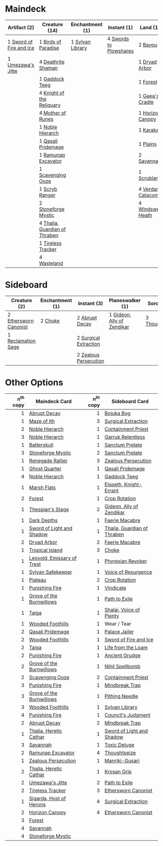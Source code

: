 
# Maindeck

|                                          Artifact (2)                                          |                                            Creature (14)                                             |                                      Enchantment (1)                                      |                                          Instant (1)                                          |                                          Land (11)                                           |                                          Sorcery (1)                                          |
|------------------------------------------------------------------------------------------------|------------------------------------------------------------------------------------------------------|-------------------------------------------------------------------------------------------|-----------------------------------------------------------------------------------------------|----------------------------------------------------------------------------------------------|-----------------------------------------------------------------------------------------------|
|1 [Sword of Fire and Ice](http://gatherer.wizards.com/Pages/Card/Details.aspx?multiverseid=None)|1 [Birds of Paradise](http://gatherer.wizards.com/Pages/Card/Details.aspx?multiverseid=None)          |1 [Sylvan Library](http://gatherer.wizards.com/Pages/Card/Details.aspx?multiverseid=383120)|4 [Swords to Plowshares](http://gatherer.wizards.com/Pages/Card/Details.aspx?multiverseid=None)|2 [Bayou](http://gatherer.wizards.com/Pages/Card/Details.aspx?multiverseid=382860)            |4 [Green Sun's Zenith](http://gatherer.wizards.com/Pages/Card/Details.aspx?multiverseid=413711)|
|1 [Umezawa's Jitte](http://gatherer.wizards.com/Pages/Card/Details.aspx?multiverseid=None)      |4 [Deathrite Shaman](http://gatherer.wizards.com/Pages/Card/Details.aspx?multiverseid=413757)         |                                                                                           |                                                                                               |1 [Dryad Arbor](http://gatherer.wizards.com/Pages/Card/Details.aspx?multiverseid=282542)      |                                                                                               |
|                                                                                                |1 [Gaddock Teeg](http://gatherer.wizards.com/Pages/Card/Details.aspx?multiverseid=140188)             |                                                                                           |                                                                                               |1 [Forest](http://gatherer.wizards.com/Pages/Card/Details.aspx?multiverseid=439605)           |                                                                                               |
|                                                                                                |4 [Knight of the Reliquary](http://gatherer.wizards.com/Pages/Card/Details.aspx?multiverseid=370379)  |                                                                                           |                                                                                               |1 [Gaea's Cradle](http://gatherer.wizards.com/Pages/Card/Details.aspx?multiverseid=None)      |                                                                                               |
|                                                                                                |4 [Mother of Runes](http://gatherer.wizards.com/Pages/Card/Details.aspx?multiverseid=None)            |                                                                                           |                                                                                               |1 [Horizon Canopy](http://gatherer.wizards.com/Pages/Card/Details.aspx?multiverseid=438806)   |                                                                                               |
|                                                                                                |1 [Noble Hierarch](http://gatherer.wizards.com/Pages/Card/Details.aspx?multiverseid=None)             |                                                                                           |                                                                                               |1 [Karakas](http://gatherer.wizards.com/Pages/Card/Details.aspx?multiverseid=None)            |                                                                                               |
|                                                                                                |1 [Qasali Pridemage](http://gatherer.wizards.com/Pages/Card/Details.aspx?multiverseid=None)           |                                                                                           |                                                                                               |1 [Plains](http://gatherer.wizards.com/Pages/Card/Details.aspx?multiverseid=439601)           |                                                                                               |
|                                                                                                |1 [Ramunap Excavator](http://gatherer.wizards.com/Pages/Card/Details.aspx?multiverseid=430818)        |                                                                                           |                                                                                               |2 [Savannah](http://gatherer.wizards.com/Pages/Card/Details.aspx?multiverseid=383079)         |                                                                                               |
|                                                                                                |1 [Scavenging Ooze](http://gatherer.wizards.com/Pages/Card/Details.aspx?multiverseid=None)            |                                                                                           |                                                                                               |1 [Scrubland](http://gatherer.wizards.com/Pages/Card/Details.aspx?multiverseid=383083)        |                                                                                               |
|                                                                                                |1 [Scryb Ranger](http://gatherer.wizards.com/Pages/Card/Details.aspx?multiverseid=118924)             |                                                                                           |                                                                                               |4 [Verdant Catacombs](http://gatherer.wizards.com/Pages/Card/Details.aspx?multiverseid=426074)|                                                                                               |
|                                                                                                |2 [Stoneforge Mystic](http://gatherer.wizards.com/Pages/Card/Details.aspx?multiverseid=None)          |                                                                                           |                                                                                               |4 [Windswept Heath](http://gatherer.wizards.com/Pages/Card/Details.aspx?multiverseid=None)    |                                                                                               |
|                                                                                                |4 [Thalia, Guardian of Thraben](http://gatherer.wizards.com/Pages/Card/Details.aspx?multiverseid=None)|                                                                                           |                                                                                               |                                                                                              |                                                                                               |
|                                                                                                |1 [Tireless Tracker](http://gatherer.wizards.com/Pages/Card/Details.aspx?multiverseid=409997)         |                                                                                           |                                                                                               |                                                                                              |                                                                                               |
|                                                                                                |4 [Wasteland](http://gatherer.wizards.com/Pages/Card/Details.aspx?multiverseid=None)                  |                                                                                           |                                                                                               |                                                                                              |                                                                                               |


# Sideboard

|                                          Creature (2)                                          |                                 Enchantment (1)                                  |                                          Instant (3)                                           |                                         Planeswalker (1)                                          |                                       Sorcery (1)                                       |
|------------------------------------------------------------------------------------------------|----------------------------------------------------------------------------------|------------------------------------------------------------------------------------------------|---------------------------------------------------------------------------------------------------|-----------------------------------------------------------------------------------------|
|2 [Ethersworn Canonist](http://gatherer.wizards.com/Pages/Card/Details.aspx?multiverseid=370504)|2 [Choke](http://gatherer.wizards.com/Pages/Card/Details.aspx?multiverseid=430685)|2 [Abrupt Decay](http://gatherer.wizards.com/Pages/Card/Details.aspx?multiverseid=425971)       |1 [Gideon, Ally of Zendikar](http://gatherer.wizards.com/Pages/Card/Details.aspx?multiverseid=None)|3 [Thoughtseize](http://gatherer.wizards.com/Pages/Card/Details.aspx?multiverseid=438676)|
|1 [Reclamation Sage](http://gatherer.wizards.com/Pages/Card/Details.aspx?multiverseid=None)     |                                                                                  |2 [Surgical Extraction](http://gatherer.wizards.com/Pages/Card/Details.aspx?multiverseid=None)  |                                                                                                   |                                                                                         |
|                                                                                                |                                                                                  |2 [Zealous Persecution](http://gatherer.wizards.com/Pages/Card/Details.aspx?multiverseid=413755)|                                                                                                   |                                                                                         |


# Other Options

|*n*<sup>th</sup> copy|                                            Maindeck Card                                            |*n*<sup>th</sup> copy|                                           Sideboard Card                                           |
|--------------------:|-----------------------------------------------------------------------------------------------------|--------------------:|----------------------------------------------------------------------------------------------------|
|                    1|[Abrupt Decay](http://gatherer.wizards.com/Pages/Card/Details.aspx?multiverseid=425971)              |                    1|[Bojuka Bog](http://gatherer.wizards.com/Pages/Card/Details.aspx?multiverseid=247536)               |
|                    1|[Maze of Ith](http://gatherer.wizards.com/Pages/Card/Details.aspx?multiverseid=None)                 |                    3|[Surgical Extraction](http://gatherer.wizards.com/Pages/Card/Details.aspx?multiverseid=None)        |
|                    2|[Noble Hierarch](http://gatherer.wizards.com/Pages/Card/Details.aspx?multiverseid=None)              |                    1|[Containment Priest](http://gatherer.wizards.com/Pages/Card/Details.aspx?multiverseid=429862)       |
|                    3|[Noble Hierarch](http://gatherer.wizards.com/Pages/Card/Details.aspx?multiverseid=None)              |                    1|[Garruk Relentless](http://gatherer.wizards.com/Pages/Card/Details.aspx?multiverseid=439330)        |
|                    1|[Batterskull](http://gatherer.wizards.com/Pages/Card/Details.aspx?multiverseid=None)                 |                    1|[Sanctum Prelate](http://gatherer.wizards.com/Pages/Card/Details.aspx?multiverseid=416780)          |
|                    3|[Stoneforge Mystic](http://gatherer.wizards.com/Pages/Card/Details.aspx?multiverseid=None)           |                    2|[Sanctum Prelate](http://gatherer.wizards.com/Pages/Card/Details.aspx?multiverseid=416780)          |
|                    1|[Renegade Rallier](http://gatherer.wizards.com/Pages/Card/Details.aspx?multiverseid=423800)          |                    3|[Zealous Persecution](http://gatherer.wizards.com/Pages/Card/Details.aspx?multiverseid=413755)      |
|                    1|[Ghost Quarter](http://gatherer.wizards.com/Pages/Card/Details.aspx?multiverseid=430470)             |                    1|[Qasali Pridemage](http://gatherer.wizards.com/Pages/Card/Details.aspx?multiverseid=None)           |
|                    4|[Noble Hierarch](http://gatherer.wizards.com/Pages/Card/Details.aspx?multiverseid=None)              |                    1|[Gaddock Teeg](http://gatherer.wizards.com/Pages/Card/Details.aspx?multiverseid=140188)             |
|                    1|[Marsh Flats](http://gatherer.wizards.com/Pages/Card/Details.aspx?multiverseid=426064)               |                    1|[Elspeth, Knight-Errant](http://gatherer.wizards.com/Pages/Card/Details.aspx?multiverseid=370551)   |
|                    2|[Forest](http://gatherer.wizards.com/Pages/Card/Details.aspx?multiverseid=439605)                    |                    1|[Crop Rotation](http://gatherer.wizards.com/Pages/Card/Details.aspx?multiverseid=417430)            |
|                    1|[Thespian's Stage](http://gatherer.wizards.com/Pages/Card/Details.aspx?multiverseid=366353)          |                    2|[Gideon, Ally of Zendikar](http://gatherer.wizards.com/Pages/Card/Details.aspx?multiverseid=None)   |
|                    1|[Dark Depths](http://gatherer.wizards.com/Pages/Card/Details.aspx?multiverseid=416746)               |                    1|[Faerie Macabre](http://gatherer.wizards.com/Pages/Card/Details.aspx?multiverseid=370410)           |
|                    1|[Sword of Light and Shadow](http://gatherer.wizards.com/Pages/Card/Details.aspx?multiverseid=None)   |                    1|[Thalia, Guardian of Thraben](http://gatherer.wizards.com/Pages/Card/Details.aspx?multiverseid=None)|
|                    2|[Dryad Arbor](http://gatherer.wizards.com/Pages/Card/Details.aspx?multiverseid=282542)               |                    2|[Faerie Macabre](http://gatherer.wizards.com/Pages/Card/Details.aspx?multiverseid=370410)           |
|                    1|[Tropical Island](http://gatherer.wizards.com/Pages/Card/Details.aspx?multiverseid=383138)           |                    3|[Choke](http://gatherer.wizards.com/Pages/Card/Details.aspx?multiverseid=430685)                    |
|                    1|[Leovold, Emissary of Trest](http://gatherer.wizards.com/Pages/Card/Details.aspx?multiverseid=416834)|                    1|[Phyrexian Revoker](http://gatherer.wizards.com/Pages/Card/Details.aspx?multiverseid=220589)        |
|                    1|[Sylvan Safekeeper](http://gatherer.wizards.com/Pages/Card/Details.aspx?multiverseid=430371)         |                    1|[Voice of Resurgence](http://gatherer.wizards.com/Pages/Card/Details.aspx?multiverseid=426025)      |
|                    1|[Plateau](http://gatherer.wizards.com/Pages/Card/Details.aspx?multiverseid=383049)                   |                    2|[Crop Rotation](http://gatherer.wizards.com/Pages/Card/Details.aspx?multiverseid=417430)            |
|                    1|[Punishing Fire](http://gatherer.wizards.com/Pages/Card/Details.aspx?multiverseid=243483)            |                    1|[Vindicate](http://gatherer.wizards.com/Pages/Card/Details.aspx?multiverseid=None)                  |
|                    1|[Grove of the Burnwillows](http://gatherer.wizards.com/Pages/Card/Details.aspx?multiverseid=438804)  |                    1|[Path to Exile](http://gatherer.wizards.com/Pages/Card/Details.aspx?multiverseid=None)              |
|                    1|[Taiga](http://gatherer.wizards.com/Pages/Card/Details.aspx?multiverseid=383122)                     |                    1|[Shalai, Voice of Plenty](http://gatherer.wizards.com/Pages/Card/Details.aspx?multiverseid=442923)  |
|                    1|[Wooded Foothills](http://gatherer.wizards.com/Pages/Card/Details.aspx?multiverseid=None)            |                    1|Wear / Tear                                                                                         |
|                    2|[Qasali Pridemage](http://gatherer.wizards.com/Pages/Card/Details.aspx?multiverseid=None)            |                    1|[Palace Jailer](http://gatherer.wizards.com/Pages/Card/Details.aspx?multiverseid=416775)            |
|                    2|[Wooded Foothills](http://gatherer.wizards.com/Pages/Card/Details.aspx?multiverseid=None)            |                    1|[Sword of Fire and Ice](http://gatherer.wizards.com/Pages/Card/Details.aspx?multiverseid=None)      |
|                    2|[Taiga](http://gatherer.wizards.com/Pages/Card/Details.aspx?multiverseid=383122)                     |                    1|[Life from the Loam](http://gatherer.wizards.com/Pages/Card/Details.aspx?multiverseid=370398)       |
|                    2|[Punishing Fire](http://gatherer.wizards.com/Pages/Card/Details.aspx?multiverseid=243483)            |                    1|[Ancient Grudge](http://gatherer.wizards.com/Pages/Card/Details.aspx?multiverseid=None)             |
|                    2|[Grove of the Burnwillows](http://gatherer.wizards.com/Pages/Card/Details.aspx?multiverseid=438804)  |                    1|[Nihil Spellbomb](http://gatherer.wizards.com/Pages/Card/Details.aspx?multiverseid=442215)          |
|                    2|[Scavenging Ooze](http://gatherer.wizards.com/Pages/Card/Details.aspx?multiverseid=None)             |                    2|[Containment Priest](http://gatherer.wizards.com/Pages/Card/Details.aspx?multiverseid=429862)       |
|                    3|[Punishing Fire](http://gatherer.wizards.com/Pages/Card/Details.aspx?multiverseid=243483)            |                    1|[Mindbreak Trap](http://gatherer.wizards.com/Pages/Card/Details.aspx?multiverseid=197532)           |
|                    3|[Grove of the Burnwillows](http://gatherer.wizards.com/Pages/Card/Details.aspx?multiverseid=438804)  |                    1|[Pithing Needle](http://gatherer.wizards.com/Pages/Card/Details.aspx?multiverseid=425815)           |
|                    3|[Wooded Foothills](http://gatherer.wizards.com/Pages/Card/Details.aspx?multiverseid=None)            |                    1|[Sylvan Library](http://gatherer.wizards.com/Pages/Card/Details.aspx?multiverseid=383120)           |
|                    4|[Punishing Fire](http://gatherer.wizards.com/Pages/Card/Details.aspx?multiverseid=243483)            |                    1|[Council's Judgment](http://gatherer.wizards.com/Pages/Card/Details.aspx?multiverseid=382896)       |
|                    2|[Abrupt Decay](http://gatherer.wizards.com/Pages/Card/Details.aspx?multiverseid=425971)              |                    2|[Mindbreak Trap](http://gatherer.wizards.com/Pages/Card/Details.aspx?multiverseid=197532)           |
|                    1|[Thalia, Heretic Cathar](http://gatherer.wizards.com/Pages/Card/Details.aspx?multiverseid=414338)    |                    1|[Sword of Light and Shadow](http://gatherer.wizards.com/Pages/Card/Details.aspx?multiverseid=None)  |
|                    3|[Savannah](http://gatherer.wizards.com/Pages/Card/Details.aspx?multiverseid=383079)                  |                    1|[Toxic Deluge](http://gatherer.wizards.com/Pages/Card/Details.aspx?multiverseid=413650)             |
|                    2|[Ramunap Excavator](http://gatherer.wizards.com/Pages/Card/Details.aspx?multiverseid=430818)         |                    4|[Thoughtseize](http://gatherer.wizards.com/Pages/Card/Details.aspx?multiverseid=438676)             |
|                    1|[Zealous Persecution](http://gatherer.wizards.com/Pages/Card/Details.aspx?multiverseid=413755)       |                    1|[Manriki-Gusari](http://gatherer.wizards.com/Pages/Card/Details.aspx?multiverseid=74158)            |
|                    2|[Thalia, Heretic Cathar](http://gatherer.wizards.com/Pages/Card/Details.aspx?multiverseid=414338)    |                    1|[Krosan Grip](http://gatherer.wizards.com/Pages/Card/Details.aspx?multiverseid=None)                |
|                    2|[Umezawa's Jitte](http://gatherer.wizards.com/Pages/Card/Details.aspx?multiverseid=None)             |                    2|[Path to Exile](http://gatherer.wizards.com/Pages/Card/Details.aspx?multiverseid=None)              |
|                    2|[Tireless Tracker](http://gatherer.wizards.com/Pages/Card/Details.aspx?multiverseid=409997)          |                    3|[Ethersworn Canonist](http://gatherer.wizards.com/Pages/Card/Details.aspx?multiverseid=370504)      |
|                    1|[Sigarda, Host of Herons](http://gatherer.wizards.com/Pages/Card/Details.aspx?multiverseid=240033)   |                    4|[Surgical Extraction](http://gatherer.wizards.com/Pages/Card/Details.aspx?multiverseid=None)        |
|                    2|[Horizon Canopy](http://gatherer.wizards.com/Pages/Card/Details.aspx?multiverseid=438806)            |                    4|[Ethersworn Canonist](http://gatherer.wizards.com/Pages/Card/Details.aspx?multiverseid=370504)      |
|                    3|[Forest](http://gatherer.wizards.com/Pages/Card/Details.aspx?multiverseid=439605)                    |                     |                                                                                                    |
|                    4|[Savannah](http://gatherer.wizards.com/Pages/Card/Details.aspx?multiverseid=383079)                  |                     |                                                                                                    |
|                    4|[Stoneforge Mystic](http://gatherer.wizards.com/Pages/Card/Details.aspx?multiverseid=None)           |                     |                                                                                                    |

